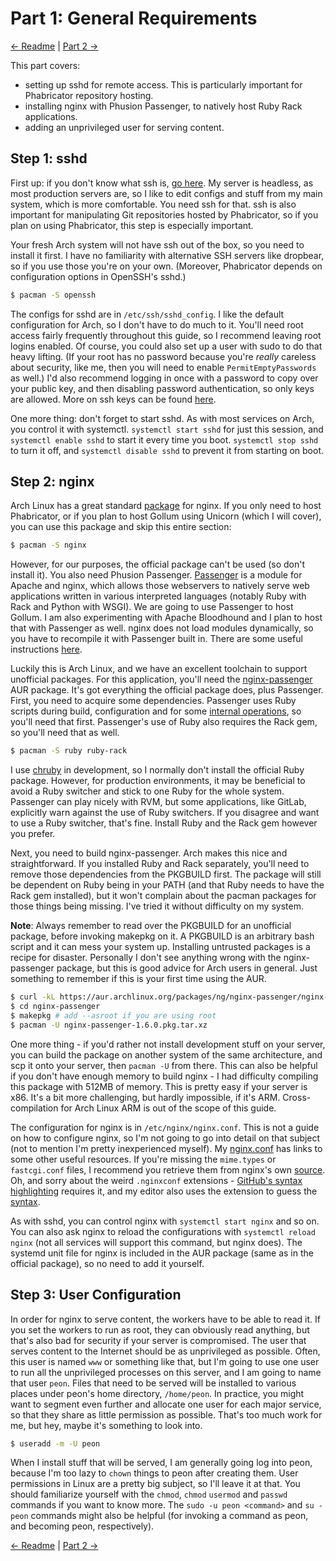# Part 1: General Requirements

[<- Readme](README.md) | [Part 2 ->](PART2.md)

This part covers:

- setting up sshd for remote access. This is particularly important for Phabricator repository hosting.
- installing nginx with Phusion Passenger, to natively host Ruby Rack applications.
- adding an unprivileged user for serving content.

## Step 1: sshd

First up: if you don't know what ssh is, [go here](https://wiki.archlinux.org/index.php/Secure%20Shell). My server is headless, as most production servers are, so I like to edit configs and stuff from my main system, which is more comfortable. You need ssh for that. ssh is also important for manipulating Git repositories hosted by Phabricator, so if you plan on using Phabricator, this step is especially important.

Your fresh Arch system will not have ssh out of the box, so you need to install it first. I have no familiarity with alternative SSH servers like dropbear, so if you use those you're on your own. (Moreover, Phabricator depends on configuration options in OpenSSH's sshd.)

```bash
$ pacman -S openssh
```

The configs for sshd are in `/etc/ssh/sshd_config`. I like the default configuration for Arch, so I don't have to do much to it. You'll need root access fairly frequently throughout this guide, so I recommend leaving root logins enabled. Of course, you could also set up a user with sudo to do that heavy lifting. (If your root has no password because you're *really* careless about security, like me, then you will need to enable `PermitEmptyPasswords` as well.) I'd also recommend logging in once with a password to copy over your public key, and then disabling password authentication, so only keys are allowed. More on ssh keys can be found [here](https://wiki.archlinux.org/index.php/SSH_Keys).

One more thing: don't forget to start sshd. As with most services on Arch, you control it with systemctl. `systemctl start sshd` for just this session, and `systemctl enable sshd` to start it every time you boot. `systemctl stop sshd` to turn it off, and `systemctl disable sshd` to prevent it from starting on boot.

## Step 2: nginx

Arch Linux has a great standard [package](https://www.archlinux.org/packages/extra/x86_64/nginx/) for nginx. If you only need to host Phabricator, or if you plan to host Gollum using Unicorn (which I will cover), you can use this package and skip this entire section:

```bash
$ pacman -S nginx
```

However, for our purposes, the official package can't be used (so don't install it). You also need Phusion Passenger. [Passenger](https://www.phusionpassenger.com) is a module for Apache and nginx, which allows those webservers to natively serve web applications written in various interpreted languages (notably Ruby with Rack and Python with WSGI). We are going to use Passenger to host Gollum. I am also experimenting with Apache Bloodhound and I plan to host that with Passenger as well. nginx does not load modules dynamically, so you have to recompile it with Passenger built in. There are some useful instructions [here](http://www.modrails.com/documentation/Users%20guide%20Nginx.html#_installing_as_a_normal_nginx_module_without_using_the_installer).

Luckily this is Arch Linux, and we have an excellent toolchain to support unofficial packages. For this application, you'll need the [nginx-passenger](https://aur.archlinux.org/packages/nginx-passenger/) AUR package. It's got everything the official package does, plus Passenger. First, you need to acquire some dependencies. Passenger uses Ruby scripts during build, configuration and for some [internal operations](http://www.modrails.com/documentation/Users%20guide%20Nginx.html#relationship_with_ruby), so you'll need that first. Passenger's use of Ruby also requires the Rack gem, so you'll need that as well.

```bash
$ pacman -S ruby ruby-rack
```

I use [chruby](https://github.com/postmodern/chruby) in development, so I normally don't install the official Ruby package. However, for production environments, it may be beneficial to avoid a Ruby switcher and stick to one Ruby for the whole system. Passenger can play nicely with RVM, but some applications, like GitLab, explicitly warn against the use of Ruby switchers. If you disagree and want to use a Ruby switcher, that's fine. Install Ruby and the Rack gem however you prefer.

Next, you need to build nginx-passenger. Arch makes this nice and straightforward. If you installed Ruby and Rack separately, you'll need to remove those dependencies from the PKGBUILD first. The package will still be dependent on Ruby being in your PATH (and that Ruby needs to have the Rack gem installed), but it won't complain about the pacman packages for those things being missing. I've tried it without difficulty on my system.

**Note**: Always remember to read over the PKGBUILD for an unofficial package, before invoking makepkg on it. A PKGBUILD is an arbitrary bash script and it can mess your system up. Installing untrusted packages is a recipe for disaster. Personally I don't see anything wrong with the nginx-passenger package, but this is good advice for Arch users in general. Just something to remember if this is your first time using the AUR.

```bash
$ curl -kL https://aur.archlinux.org/packages/ng/nginx-passenger/nginx-passenger.tar.gz | tar -xz
$ cd nginx-passenger
$ makepkg # add --asroot if you are using root
$ pacman -U nginx-passenger-1.6.0.pkg.tar.xz
```

One more thing - if you'd rather not install development stuff on your server, you can build the package on another system of the same architecture, and scp it onto your server, then `pacman -U` from there. This can also be helpful if you don't have enough memory to build nginx - I had difficulty compiling this package with 512MB of memory. This is pretty easy if your server is x86. It's a bit more challenging, but hardly impossible, if it's ARM. Cross-compilation for Arch Linux ARM is out of the scope of this guide.

The configuration for nginx is in `/etc/nginx/nginx.conf`. This is not a guide on how to configure nginx, so I'm not going to go into detail on that subject (not to mention I'm pretty inexperienced myself). My [nginx.conf](nginx.nginxconf) has links to some other useful resources. If you're missing the `mime.types` or `fastcgi.conf` files, I recommend you retrieve them from nginx's own [source](http://trac.nginx.org/nginx/browser/nginx/conf). Oh, and sorry about the weird `.nginxconf` extensions - [GitHub's syntax highlighting](https://github.com/github/linguist/blob/master/lib/linguist/languages.yml#L1362) requires it, and my editor also uses the extension to guess the [syntax](https://github.com/brandonwamboldt/sublime-nginx).

As with sshd, you can control nginx with `systemctl start nginx` and so on. You can also ask nginx to reload the configurations with `systemctl reload nginx` (not all services will support this command, but nginx does). The systemd unit file for nginx is included in the AUR package (same as in the official package), so no need to add it yourself.

## Step 3: User Configuration

In order for nginx to serve content, the workers have to be able to read it. If you set the workers to run as root, they can obviously read anything, but that's also bad for security if your server is compromised. The user that serves content to the Internet should be as unprivileged as possible. Often, this user is named `www` or something like that, but I'm going to use one user to run all the unprivileged processes on this server, and I am going to name that user `peon`. Files that need to be served will be installed to various places under peon's home directory, `/home/peon`. In practice, you might want to segment even further and allocate one user for each major service, so that they share as little permission as possible. That's too much work for me, but hey, maybe it's something to look into.

```bash
$ useradd -m -U peon
```

When I install stuff that will be served, I am generally going log into peon, because I'm too lazy to `chown` things to peon after creating them. User permissions in Linux are a pretty big subject, so I'll leave it at that. You should familiarize yourself with the `chmod`, `chmod` `usermod` and `passwd` commands if you want to know more. The `sudo -u peon <command>` and `su - peon` commands might also be helpful (for invoking a command as peon, and becoming peon, respectively).

[<- Readme](README.md) | [Part 2 ->](PART2.md)
